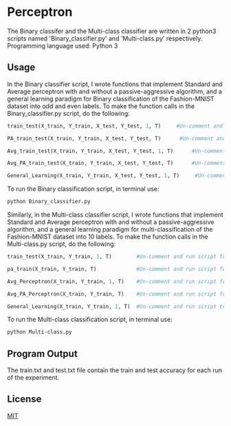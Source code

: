 # Perceptron

The Binary classifer and the Multi-class classifier are written in 2 python3 scripts named 'Binary_classifier.py' and 'Multi-class.py' respectively. 
Programming language used: Python 3


## Usage

In the Binary classifier script, I wrote functions that implement Standard and Average perceptron with and without a passive-aggressive algorithm, and a general learning paradigm for Binary classification of the Fashion-MNIST dataset into odd and even labels. To make the function calls in the Binary_classifier.py script, do the following: 
```python
train_test(X_train, Y_train, X_test, Y_test, 1, T)     #Un-comment and run script for Standard perceptron (Q5.1a&b)

PA_train_test(X_train, Y_train, X_test, Y_test, T)      #Un-comment and run script for Passive-Aggresive Algorithm (Q5.1a&b)

Avg_train_test(X_train, Y_train, X_test, Y_test, 1, T)      #Un-comment and run script for Averaged Perceptron (Q5.1c)

Avg_PA_train_test(X_train, Y_train, X_test, Y_test, T)      #Un-comment and run script for Average Passive-Aggresive Perceptron (Q5.1c)

General_Learning(X_train, Y_train, X_test, Y_test, 1, T)     #Un-comment and run script to evaluate General Learning Curve (Q5.1d)
```
To run the Binary classification script, in terminal use: 
```bash
python Binary_classifier.py
```

Similarly, in the Multi-class classifier script, I wrote functions that implement Standard and Average perceptron with and without a passive-aggressive algorithm, and a general learning paradigm for multi-classification of the Fashion-MNIST dataset into 10 labels. To make the function calls in the Multi-class.py script, do the following: 
```python
train_test(X_train, Y_train, 1, T)        #Un-comment and run script for Standard perceptron (Q5.2a&b)

pa_train(X_train, Y_train, T)             #Un-comment and run script for Passive-Aggresive Algorithm (Q5.2a&b)

Avg_Perceptron(X_train, Y_train, 1, T)    #Un-comment and run script for Averaged Perceptron (Q5.2c)

Avg_PA_Perceptron(X_train, Y_train, T)    #Un-comment and run script for Average Passive-Aggresive Perceptron (Q5.2c)

General_Learning(X_train, Y_train, 1, T)  #Un-comment and run script to evaluate General Learning Curve (Q5.2d)
```

To run the Multi-class classification script, in terminal use: 
```bash
python Multi-class.py
```

## Program Output

The train.txt and test.txt file contain the train and test accuracy for each run of the experiment. 


## License
[MIT](https://choosealicense.com/licenses/mit/)
